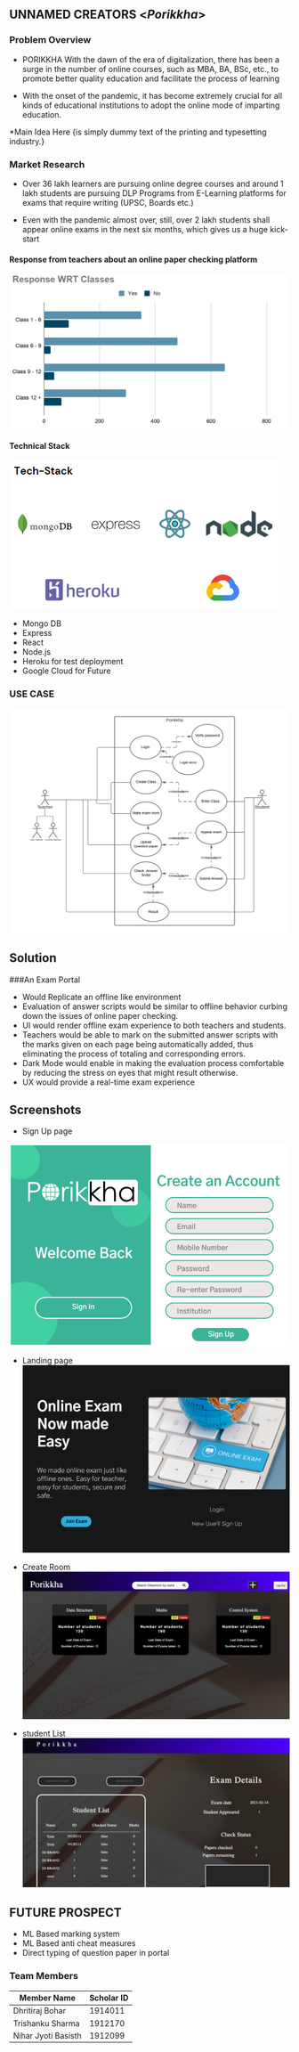 ## UNNAMED CREATORS <*Porikkha*>




### Problem Overview


* PORIKKHA With the dawn of the era of digitalization, there has been a surge in the number of online courses, such as MBA, BA, BSc, etc., to promote better quality education and facilitate the process of learning

* With the onset of the pandemic, it has become extremely crucial for all kinds of educational institutions to adopt the online mode of imparting education.

*Main Idea Here {is simply dummy text of the printing and typesetting industry.}

### Market Research
* Over 36 lakh learners are pursuing online degree courses and around 1 lakh students are pursuing DLP Programs from E-Learning platforms for exams that require writing (UPSC, Boards etc.)

* Even with the pandemic almost over, still, over 2 lakh students shall appear online exams in the next six months, which gives us a huge kick-start
#### Response from teachers about an online paper checking platform

![graph](images/graph.png)

#### Technical Stack
![MERN](images/MERN.PNG)
* Mongo DB
* Express
* React
* Node.js
* Heroku for test deployment
* Google Cloud for Future 




### USE CASE

![usecase](images/usecase.png)

## Solution
###An Exam Portal
* Would Replicate  an offline like environment
* Evaluation of answer scripts would be similar to offline behavior curbing down the issues of online paper checking. 
* UI would render offline exam experience to both teachers and students.
* Teachers would be able to mark on the submitted answer scripts with the marks given on each page being automatically added, thus eliminating the process of totaling and corresponding errors.
* Dark Mode would enable in making the evaluation process comfortable by reducing the stress on eyes that might result otherwise.
* UX would provide a real-time exam experience

## Screenshots
* Sign Up page

![signin](images/signin.png)


* Landing page
![landing](images/landing.png)


* Create Room
![Createsubject](images/Createsubject.png)

* student List
![Studentlist](images/Studentlist.png)

## FUTURE PROSPECT
* ML Based marking system
* ML Based anti cheat measures
* Direct typing of question paper in portal

### Team Members

|Member Name|Scholar ID|
|-----------|-----|
|Dhritiraj Bohar|1914011|
|Trishanku Sharma|1912170|
|Nihar Jyoti Basisth|1912099|



